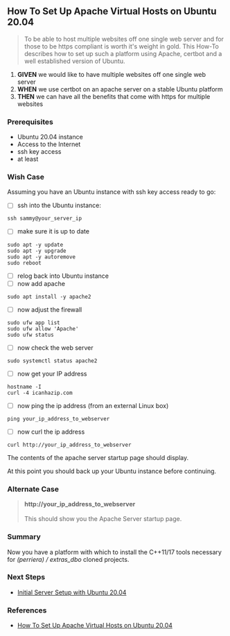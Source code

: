 


## How To Set Up Apache Virtual Hosts on Ubuntu 20.04
> To be able to host multiple websites off one single web server and for those to be https compliant is worth it's weight in gold. This How-To describes how to set up such a platform using Apache, certbot and a well established version of Ubuntu.

 1. **GIVEN** we would like to have multiple websites off one single web server
 2. **WHEN** we use certbot on an apache server on a stable Ubuntu platform
 3. **THEN** we can have all the benefits that come with https for multiple websites

### Prerequisites
 - Ubuntu 20.04 instance
 - Access to the Internet
 - ssh key access 
 - at least 

### Wish Case
Assuming you have an Ubuntu instance with ssh key access ready to go:
 - [ ] ssh into the Ubuntu instance:
```
ssh sammy@your_server_ip
```
 - [ ] make sure it is up to date
```
sudo apt -y update
sudo apt -y upgrade
sudo apt -y autoremove
sudo reboot
```
 - [ ] relog back into Ubuntu instance
 - [ ] now add apache
```
sudo apt install -y apache2
```
 - [ ] now adjust the firewall
```
sudo ufw app list
sudo ufw allow 'Apache'
sudo ufw status
```
 - [ ] now check the web server
```
sudo systemctl status apache2
```
 - [ ] now get your IP address
```
hostname -I
curl -4 icanhazip.com
```
 - [ ] now ping the ip address (from an external Linux box)
```
ping your_ip_address_to_webserver
```
 - [ ] now curl the ip address
```
curl http://your_ip_address_to_webserver
```
The contents of the apache server startup page should display.

At this point you should back up your Ubuntu instance before continuing.

### Alternate Case
> **http://your_ip_address_to_webserver**<br/><br/>
> This should show you the Apache Server startup page.

### Summary 
Now you have a platform with which to install the C++11/17 tools necessary for *(perriera) /  extras_dbo* cloned projects.

### Next Steps
 - [Initial Server Setup with Ubuntu 20.04](https://www.digitalocean.com/community/tutorials/initial-server-setup-with-ubuntu-20-04)

  ### References
 - [How To Set Up Apache Virtual Hosts on Ubuntu 20.04](https://www.digitalocean.com/community/tutorials/how-to-set-up-apache-virtual-hosts-on-ubuntu-20-04)
